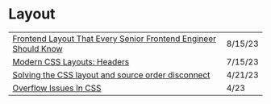 # Layout

|                                                                                                                                                                                      |         |
| ------------------------------------------------------------------------------------------------------------------------------------------------------------------------------------ | ------- |
| [Frontend Layout That Every Senior Frontend Engineer Should Know](https://javascript.plainenglish.io/front-end-layout-that-every-senior-front-end-engineer-should-know-711e174687c5) | 8/15/23 |
| [Modern CSS Layouts: Headers](https://javascript.plainenglish.io/modern-css-layouts-headers-a02577e3181d)                                                                            | 7/15/23 |
| [Solving the CSS layout and source order disconnect](https://developer.chrome.com/blog/reading-order/)                                                                               | 4/21/23 |
| [Overflow Issues In CSS](https://www.smashingmagazine.com/2021/04/css-overflow-issues/)                                                                                              | 4/23    |
